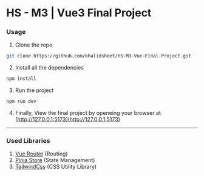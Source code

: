 # HS - M3 | Vue3 Final Project

### Usage
1. Clone the repo
```bash
git clone https://github.com/khalidsheet/HS-M3-Vue-Final-Project.git
```
2. Install all the dependencies
```bash
npm install
```

3. Run the project
```bash
npm run dev
```

4. Finally, View the final project by openeing your browser at [http://127.0.0.1:5173](http://127.0.0.1:5173)

---

### Used Libraries
1. [Vue Router](https://router.vuejs.org/) (Routing)
2. [Pinia Store](https://pinia.vuejs.org/introduction.html) (State Management)
3. [TailwindCss](https://tailwindcss.com/) (CSS Utility Library)
